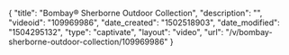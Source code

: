 {
    "title": "Bombay&reg; Sherborne Outdoor Collection",
    "description": "",
    "videoid": "109969986",
    "date_created": "1502518903",
    "date_modified": "1504295132",
    "type": "captivate",
    "layout": "video",
    "url": "\/v\/bombay-sherborne-outdoor-collection\/109969986"
}